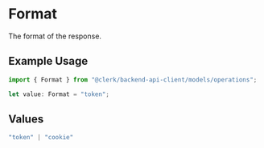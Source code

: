 # Format

The format of the response.

## Example Usage

```typescript
import { Format } from "@clerk/backend-api-client/models/operations";

let value: Format = "token";
```

## Values

```typescript
"token" | "cookie"
```